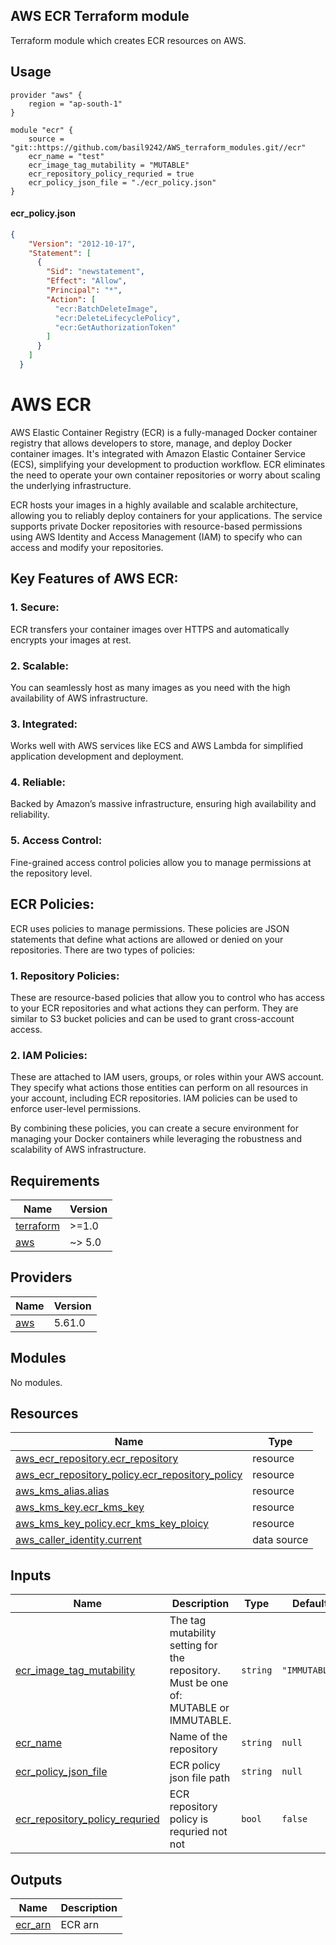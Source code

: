 ## AWS ECR Terraform module

Terraform module which creates ECR resources on AWS.

## Usage
```hcl
provider "aws" {
    region = "ap-south-1"
}

module "ecr" {
    source = "git::https://github.com/basil9242/AWS_terraform_modules.git//ecr"
    ecr_name = "test"
    ecr_image_tag_mutability = "MUTABLE"
    ecr_repository_policy_requried = true
    ecr_policy_json_file = "./ecr_policy.json"
}
```
#### ecr_policy.json
```json
{
    "Version": "2012-10-17",
    "Statement": [
      {
        "Sid": "newstatement",
        "Effect": "Allow",
        "Principal": "*",
        "Action": [
          "ecr:BatchDeleteImage",
          "ecr:DeleteLifecyclePolicy",
          "ecr:GetAuthorizationToken"
        ]
      }
    ]
  }
```


# AWS ECR

AWS Elastic Container Registry (ECR) is a fully-managed Docker container registry that allows developers to store, manage, and deploy Docker container images. It's integrated with Amazon Elastic Container Service (ECS), simplifying your development to production workflow. ECR eliminates the need to operate your own container repositories or worry about scaling the underlying infrastructure.

ECR hosts your images in a highly available and scalable architecture, allowing you to reliably deploy containers for your applications. The service supports private Docker repositories with resource-based permissions using AWS Identity and Access Management (IAM) to specify who can access and modify your repositories.

## Key Features of AWS ECR:

### 1. Secure: 
ECR transfers your container images over HTTPS and automatically encrypts your images at rest.
### 2. Scalable: 
You can seamlessly host as many images as you need with the high availability of AWS infrastructure.
### 3. Integrated: 
Works well with AWS services like ECS and AWS Lambda for simplified application development and deployment.
### 4. Reliable:
Backed by Amazon’s massive infrastructure, ensuring high availability and reliability.
### 5. Access Control: 
Fine-grained access control policies allow you to manage permissions at the repository level.

## ECR Policies:

ECR uses policies to manage permissions. These policies are JSON statements that define what actions are allowed or denied on your repositories. There are two types of policies:

### 1. Repository Policies: 
These are resource-based policies that allow you to control who has access to your ECR repositories and what actions they can perform. They are similar to S3 bucket policies and can be used to grant cross-account access.
### 2. IAM Policies: 
These are attached to IAM users, groups, or roles within your AWS account. They specify what actions those entities can perform on all resources in your account, including ECR repositories. IAM policies can be used to enforce user-level permissions.

By combining these policies, you can create a secure environment for managing your Docker containers while leveraging the robustness and scalability of AWS infrastructure.

## Requirements

| Name | Version |
|------|---------|
| <a name="requirement_terraform"></a> [terraform](#requirement\_terraform) | >=1.0 |
| <a name="requirement_aws"></a> [aws](#requirement\_aws) | ~> 5.0 |

## Providers

| Name | Version |
|------|---------|
| <a name="provider_aws"></a> [aws](#provider\_aws) | 5.61.0 |

## Modules

No modules.

## Resources

| Name | Type |
|------|------|
| [aws_ecr_repository.ecr_repository](https://registry.terraform.io/providers/hashicorp/aws/latest/docs/resources/ecr_repository) | resource |
| [aws_ecr_repository_policy.ecr_repository_policy](https://registry.terraform.io/providers/hashicorp/aws/latest/docs/resources/ecr_repository_policy) | resource |
| [aws_kms_alias.alias](https://registry.terraform.io/providers/hashicorp/aws/latest/docs/resources/kms_alias) | resource |
| [aws_kms_key.ecr_kms_key](https://registry.terraform.io/providers/hashicorp/aws/latest/docs/resources/kms_key) | resource |
| [aws_kms_key_policy.ecr_kms_key_ploicy](https://registry.terraform.io/providers/hashicorp/aws/latest/docs/resources/kms_key_policy) | resource |
| [aws_caller_identity.current](https://registry.terraform.io/providers/hashicorp/aws/latest/docs/data-sources/caller_identity) | data source |

## Inputs

| Name | Description | Type | Default | Required |
|------|-------------|------|---------|:--------:|
| <a name="input_ecr_image_tag_mutability"></a> [ecr\_image\_tag\_mutability](#input\_ecr\_image\_tag\_mutability) | The tag mutability setting for the repository. Must be one of: MUTABLE or IMMUTABLE. | `string` | `"IMMUTABLE"` | no |
| <a name="input_ecr_name"></a> [ecr\_name](#input\_ecr\_name) | Name of the repository | `string` | `null` | no |
| <a name="input_ecr_policy_json_file"></a> [ecr\_policy\_json\_file](#input\_ecr\_policy\_json\_file) | ECR policy json file path | `string` | `null` | no |
| <a name="input_ecr_repository_policy_requried"></a> [ecr\_repository\_policy\_requried](#input\_ecr\_repository\_policy\_requried) | ECR repository policy is requried not not | `bool` | `false` | no |

## Outputs

| Name | Description |
|------|-------------|
| <a name="output_ecr_arn"></a> [ecr\_arn](#output\_ecr\_arn) | ECR arn |